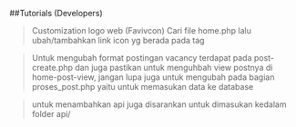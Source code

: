 ##Tutorials (Developers)

> Customization logo web (Favivcon)
Cari file home.php lalu ubah/tambahkan link icon yg berada pada <head> tag

> Untuk mengubah format postingan vacancy terdapat pada post-create.php dan juga pastikan untuk menguhbah view postnya di home-post-view, jangan lupa juga untuk mengubah pada bagian proses_post.php yaitu untuk memasukan data ke database

> untuk menambahkan api juga disarankan untuk dimasukan kedalam folder api/